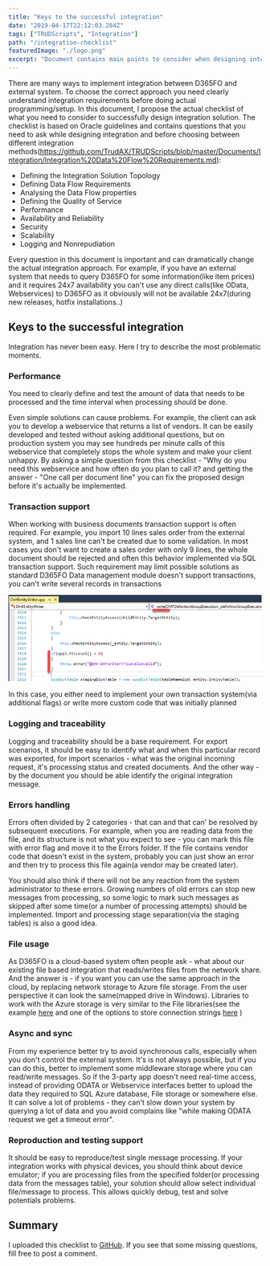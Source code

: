 ```yaml
---
title: "Keys to the successful integration"
date: "2019-04-17T22:12:03.284Z"
tags: ["TRUDScripts", "Integration"]
path: "/integration-checklist"
featuredImage: "./logo.png"
excerpt: "Document contains main points to consider when designing integration solutions."
---
```


There are many ways to implement integration between D365FO and external system. To choose the correct approach you need clearly understand integration requirements before doing actual programming/setup. In this document, I propose the actual checklist of what you need to consider to successfully design integration solution. The checklist is based on Oracle guidelines and contains questions that you need to ask while designing integration and before choosing between different integration methods(https://github.com/TrudAX/TRUDScripts/blob/master/Documents/Integration/Integration%20Data%20Flow%20Requirements.md):

- Defining the Integration Solution Topology
- Defining Data Flow Requirements
- Analysing the Data Flow properties
- Defining the Quality of Service
- Performance
- Availability and Reliability
- Security
- Scalability
- Logging and Nonrepudiation

Every question in this document is important and can dramatically change the actual integration approach. For example, if you have an external system that needs to query D365FO for some information(like item prices) and it requires 24x7 availability you can't use any direct calls(like OData, Webservices) to D365FO as it obviously will not be available 24x7(during new releases, hotfix installations..)

## Keys to the successful integration

Integration has never been easy. Here I try to describe the most problematic moments.

### Performance

You need to clearly define and test the amount of data that needs to be processed and the time interval when processing should be done.

Even simple solutions can cause problems. For example, the client can ask you to develop a webservice that returns a list of vendors. It can be easily developed and tested without asking additional questions, but on production system you may see hundreds per minute calls of this webservice that completely stops the whole system and make your client unhappy. By asking a simple question from this checklist - "Why do you need this webservice and how often do you plan to call it? and getting the answer - "One call per document line" you can fix the proposed design before it's actually be implemented.

### Transaction support

When working with business documents transaction support is often required. For example, you import 10 lines sales order from the external system, and 1 sales line can't be created due to some validation. In most cases you don't want to create a sales order with only 9 lines, the whole document should be rejected and often this behavior implemented via SQL transaction support. Such requirement may limit possible solutions as standard D365FO Data management module doesn't support transactions, you can't write several records in transactions

![](EntityWrite.png)

In this case, you either need to implement your own transaction system(via additional flags) or write more custom code that was initially planned

### Logging and traceability

Logging and traceability should be a base requirement. For export scenarios, it should be easy to identify what and when this particular record was exported, for import scenarios - what was the original incoming request, it's processing status and created documents. And the other way - by the document you should be able identify the original integration message.

### Errors handling

Errors often divided by 2 categories - that can and that can' be resolved by subsequent executions. For example, when you are reading data from the file, and its structure is not what you expect to see - you can mark this file with error flag and move it to the Errors folder. If the file contains vendor code that doesn't exist in the system, probably you can just show an error and then try to process this file again(a vendor may be created later).

You should also think if there will not be any reaction from the system administrator to these errors. Growing numbers of old errors can stop new messages from processing, so some logic to mark such messages as skipped after some time(or a number of processing attempts) should be implemented. Import and processing stage separation(via the staging tables) is also a good idea.

### File usage

As D365FO is a cloud-based system often people ask - what about our existing file based integration that reads/writes files from the network share. And the answer is - if you want you can use the same approach in the cloud, by replacing network storage to Azure file storage. From the user perspective it can look the same(mapped drive in Windows). Libraries to work with the Azure storage is very similar to the File libraries(see the example [here](https://ievgensaxblog.wordpress.com/2017/07/16/d365fo-working-with-azure-file-storage/) and one of the options to store connection strings [here](https://www.agermark.com/2018/09/how-to-setup-azure-key-vault-with.html) )  

### Async and sync

From my experience better try to avoid synchronous calls, especially when you don't control the external system. It's is not always possible, but if you can do this, better to implement some middleware storage where you can read/write messages. So if the 3-party app doesn't need real-time access, instead of providing ODATA or Webservice interfaces better to upload the data they required to SQL Azure database, File storage or somewhere else. It can solve a lot of problems - they can't slow down your system by querying a lot of data and you avoid complains like "while making ODATA request we get a timeout error".

### Reproduction and testing support

It should be easy to reproduce/test single message processing. If your integration works with physical devices, you should think about device emulator; if you are processing files from the specified folder(or processing data from the messages table), your solution should allow select individual file/message to process. This allows quickly debug, test and solve potentials problems.

## Summary

I uploaded this checklist to [GitHub](https://github.com/TrudAX/TRUDScripts/blob/master/Documents/Integration/Integration%20Data%20Flow%20Requirements.md). If you see that some missing questions, fill free to post a comment.
